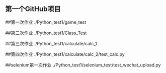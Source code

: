 ## 第一个GitHub项目

##第一次作业
./Python_test1/game_test

##第二次作业
./Python_test1/Class_Test

##第三次作业
./Python_test1/calculate/calc_1

##第四次作业
./Python_test1/calculate/calc_2/test_calc.py

##selenium第一次作业
./Python_test1/selenium_test/test_wechat_upload.py
